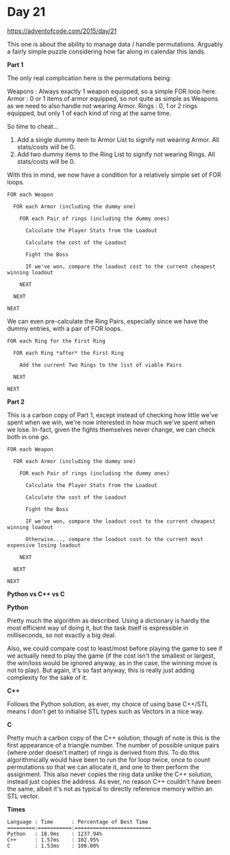 # Day 21

https://adventofcode.com/2015/day/21

This one is about the ability to manage data / handle permutations.  Arguably a fairly simple puzzle considering how far along in calendar this lands.

**Part 1**

The only real complication here is the permutations being:

Weapons : Always exactly 1 weapon equipped, so a simple FOR loop here.
Armor   : 0 or 1 items of armor equipped, so not quite as simple as Weapons as we need to also handle not wearing Armor.
Rings   : 0, 1 or 2 rings equipped, but only 1 of each kind of ring at the same time.

So time to cheat...

1.  Add a single dummy item to Armor List to signify not wearing Armor.  All stats/costs will be 0.
2.  Add two dummy items to the Ring List to signify not wearing Rings.  All stats/costs will be 0.

With this in mind, we now have a condition for a relatively simple set of FOR loops.

    FOR each Weapon
    
      FOR each Armor (including the dummy one)
      
        FOR each Pair of rings (including the dummy ones)
        
          Calculate the Player Stats from the Loadout

          Calculate the cost of the Loadout

          Fight the Boss

          IF we've won, compare the loadout cost to the current cheapest winning loadout

        NEXT

      NEXT

    NEXT

We can even pre-calculate the Ring Pairs, especially since we have the dummy entries, with a pair of FOR loops.

    FOR each Ring for the First Ring
    
      FOR each Ring *after* the First Ring

        Add the current Two Rings to the list of viable Pairs

      NEXT

    NEXT

**Part 2**

This is a carbon copy of Part 1, except instead of checking how little we've spent when we win, we're now interested in how much we've spent when we lose.  In-fact, given the fights themselves never change, we can check both in one go.


    FOR each Weapon
    
      FOR each Armor (including the dummy one)
      
        FOR each Pair of rings (including the dummy ones)
        
          Calculate the Player Stats from the Loadout

          Calculate the cost of the Loadout

          Fight the Boss

          IF we've won, compare the loadout cost to the current cheapest winning loadout

          Otherwise..., compare the loadout cost to the current most expensive losing loadout

        NEXT

      NEXT

    NEXT

**Python vs C++ vs C**

**Python**

Pretty much the algorithm as described.  Using a dictionary is hardly the most efficient way of doing it, but the task itself is expressible in milliseconds, so not exactly a big deal.

Also, we could compare cost to least/most before playing the game to see if we actually need to play the game (if the cost isn't the smallest or largest, the win/loss would be ignored anyway, as in the case, the winning move is not to play).  But again, it's so fast anyway, this is really just adding complexity for the sake of it.

**C++**

Follows the Python solution, as ever, my choice of using base C++/STL means I don't get to initialse STL types such as Vectors in a nice way.

**C**

Pretty much a carbon copy of the C++ solution, though of note is this is the first appearance of a triangle number.  The number of possible unique pairs (where order doesn't matter) of rings is derived from this.  To do this algorithmically would have been to run the for loop twice, once to count permutations so that we can allocate it, and one to then perform the assignment.  This also never copies the ring data unlike the C++ solution, instead just copies the address.  As ever, no reason C++ couldn't have been the same, albeit it's not as typical to directly reference memory within an STL vector.

**Times**

    Language : Time      : Percentage of Best Time
    =========:===========:=========================
    Python   : 18.9ms    : 1237.94%
    C++      : 1.57ms    : 102.95%
    C        : 1.53ms    : 100.00%
